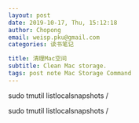 ```yaml
---
layout: post
date: 2019-10-17, Thu, 15:12:18
author: Chopong
email: weisp.pku@gmail.com
categories: 读书笔记

title: 清理Mac空间
subtitle: Clean Mac storage.
tags: post note Mac Storage Command
---
```




sudo tmutil listlocalsnapshots /

sudo tmutil listlocalsnapshots /



